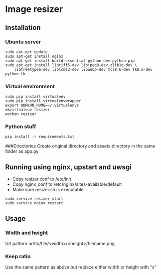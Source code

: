 # Image resizer
## Installation
### Ubuntu server
```
sudo apt-get update
sudo apt-get install nginx
sudo apt-get install build-essential python-dev python-pip
sudo apt-get install libtiff5-dev libjpeg8-dev zlib1g-dev \
    libfreetype6-dev liblcms2-dev libwebp-dev tcl8.6-dev tk8.6-dev python-tk
```
### Virtual environment
```
sudo pip install virtualenv
sudo pip install virtualenvwrapper
export WORKON_HOME=~/.virtualenvs
mkvirtualenv resizer
workon resizer
```
### Python stuff
```
pip install -r requirements.txt
```
###Directories
Create original directory and assets directory in the same folder as app.py
## Running using nginx, upstart and uwsgi
- Copy resizer.conf to /etc/init
- Copy nginx_conf to /etc/nginx/sites-available/default
- Make sure resizer.sh is executable
```
sudo service resizer start
sudo service nginx restart
```

## Usage
### Width and height
Url pattern url/to/file/&lt;width&gt;/&lt;height&gt;/filename.png
### Keep ratio
Use the same pattern as above but replace either width or height with "x"
